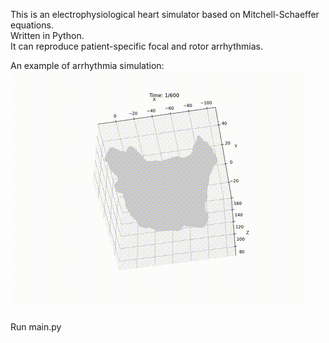 This is an electrophysiological heart simulator based on Mitchell-Schaeffer equations.  
Written in Python.  
It can reproduce patient-specific focal and rotor arrhythmias.  

An example of arrhythmia simulation:  
![Demo](demo.gif)  

Run main.py  
